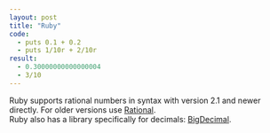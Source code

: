 ```yaml
---
layout: post
title: "Ruby"
code:
  - puts 0.1 + 0.2
  - puts 1/10r + 2/10r
result:
  - 0.30000000000000004
  - 3/10
---
```

Ruby supports rational numbers in syntax with version 2.1 and newer directly. For older versions use [Rational](http://ruby-doc.org/core/classes/Rational.html).  
Ruby also has a library specifically for decimals: [BigDecimal](https://ruby-doc.org/stdlib-2.6.5/libdoc/bigdecimal/rdoc/BigDecimal.html).
